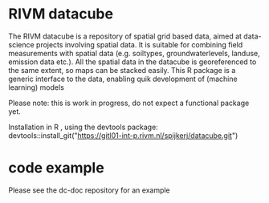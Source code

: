 RIVM datacube
=========

The RIVM datacube is a repository of spatial grid based data, aimed at data-science projects involving spatial data. It is suitable for combining field measurements with spatial data (e.g. soiltypes, groundwaterlevels, landuse, emission data etc.). All the spatial data in the datacube is georeferenced to the same extent, so maps can be stacked easily. This R package is a generic interface to the data, enabling quik development of (machine learning) models 

Please note: this is work in progress, do not expect a functional
package yet.

Installation in R , using the devtools package:
devtools::install_git("https://gitl01-int-p.rivm.nl/spijkerj/datacube.git")

code example
============

Please see the dc-doc repository for an example


